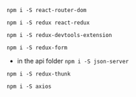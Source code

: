 `npm i -S react-router-dom`

`npm i -S redux react-redux`

`npm i -S redux-devtools-extension`

`npm i -S redux-form`

- in the api folder `npm i -S json-server`

`npm i -S redux-thunk`

`npm i -S axios`
